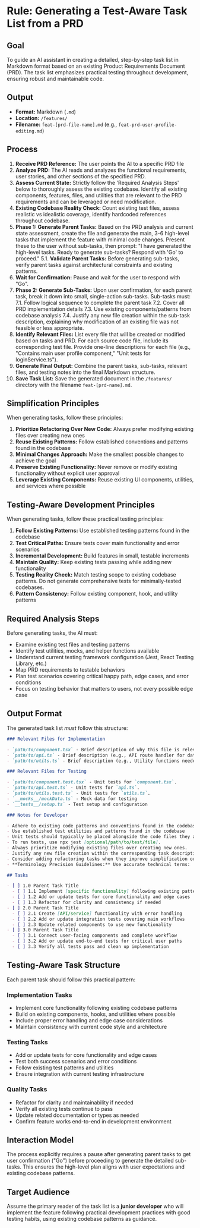 # Rule: Generating a Test-Aware Task List from a PRD

## Goal

To guide an AI assistant in creating a detailed, step-by-step task list in Markdown format based on an existing Product Requirements Document (PRD). The task list emphasizes practical testing throughout development, ensuring robust and maintainable code.

## Output

- **Format:** Markdown (`.md`)
- **Location:** `/features/`
- **Filename:** `feat-[prd-file-name].md` (e.g., `feat-prd-user-profile-editing.md`)

## Process

1. **Receive PRD Reference:** The user points the AI to a specific PRD file
2. **Analyze PRD:** The AI reads and analyzes the functional requirements, user stories, and other sections of the specified PRD.
3. **Assess Current State:** Strictly follow the 'Required Analysis Steps' below to thoroughly assess the existing codebase. Identify all existing components, features, files, and utilities that are relevant to the PRD requirements and can be leveraged or need modification.
4. **Existing Codebase Reality Check:** Count existing test files, assess realistic vs idealistic coverage, identify hardcoded references throughout codebase.
5. **Phase 1: Generate Parent Tasks:** Based on the PRD analysis and current state assessment, create the file and generate the main, 3-6 high-level tasks that implement the feature with minimal code changes. Present these to the user without sub-tasks, then prompt: "I have generated the high-level tasks. Ready to generate sub-tasks? Respond with 'Go' to proceed."
   5.1. **Validate Parent Tasks:** Before generating sub-tasks, verify parent tasks against architectural constraints and existing patterns.
6. **Wait for Confirmation:** Pause and wait for the user to respond with "Go".
7. **Phase 2: Generate Sub-Tasks:** Upon user confirmation, for each parent task, break it down into small, single-action sub-tasks. Sub-tasks must:
   7.1. Follow logical sequence to complete the parent task
   7.2. Cover all PRD implementation details
   7.3. Use existing components/patterns from codebase analysis
   7.4. Justify any new file creation within the sub-task description, explaining why modification of an existing file was not feasible or less appropriate.
8. **Identify Relevant Files:** List every file that will be created or modified based on tasks and PRD. For each source code file, include its corresponding test file. Provide one-line descriptions for each file (e.g., "Contains main user profile component," "Unit tests for loginService.ts").
9. **Generate Final Output:** Combine the parent tasks, sub-tasks, relevant files, and testing notes into the final Markdown structure.
10. **Save Task List:** Save the generated document in the `/features/` directory with the filename `feat-[prd-name].md`.

## Simplification Principles

When generating tasks, follow these principles:

1. **Prioritize Refactoring Over New Code:** Always prefer modifying existing files over creating new ones
2. **Reuse Existing Patterns:** Follow established conventions and patterns found in the codebase
3. **Minimal Changes Approach:** Make the smallest possible changes to achieve the goal
4. **Preserve Existing Functionality:** Never remove or modify existing functionality without explicit user approval
5. **Leverage Existing Components:** Reuse existing UI components, utilities, and services where possible

## Testing-Aware Development Principles

When generating tasks, follow these practical testing principles:

1. **Follow Existing Patterns:** Use established testing patterns found in the codebase
2. **Test Critical Paths:** Ensure tests cover main functionality and error scenarios
3. **Incremental Development:** Build features in small, testable increments
4. **Maintain Quality:** Keep existing tests passing while adding new functionality
5. **Testing Reality Check:** Match testing scope to existing codebase patterns. Do not generate comprehensive tests for minimally-tested codebases.
6. **Pattern Consistency:** Follow existing component, hook, and utility patterns

## Required Analysis Steps

Before generating tasks, the AI must:

- Examine existing test files and testing patterns
- Identify test utilities, mocks, and helper functions available
- Understand current testing framework configuration (Jest, React Testing Library, etc.)
- Map PRD requirements to testable behaviors
- Plan test scenarios covering critical happy path, edge cases, and error conditions
- Focus on testing behavior that matters to users, not every possible edge case

## Output Format

The generated task list _must_ follow this structure:

```markdown
### Relevant Files for Implementation

- `path/to/component.tsx` - Brief description of why this file is relevant (e.g., Contains the main component for this feature).
- `path/to/api.ts` - Brief description (e.g., API route handler for data submission).
- `path/to/utils.ts` - Brief description (e.g., Utility functions needed for calculations).

### Relevant Files for Testing

- `path/to/component.test.tsx` - Unit tests for `component.tsx`.
- `path/to/api.test.ts` - Unit tests for `api.ts`.
- `path/to/utils.test.ts` - Unit tests for `utils.ts`.
- `__mocks__/mockData.ts` - Mock data for testing
- `__tests__/setup.ts` - Test setup and configuration

### Notes for Developer

- Adhere to existing code patterns and conventions found in the codebase.
- Use established test utilities and patterns found in the codebase
- Unit tests should typically be placed alongside the code files they are testing (e.g., MyComponent.tsx and MyComponent.test.tsx).
- To run tests, use npx jest [optional/path/to/test/file].
- Always prioritize modifying existing files over creating new ones.
- Justify any new file creation within the corresponding task description.
- Consider adding refactoring tasks when they improve simplification or maintainability.
- **Terminology Precision Guidelines:** Use accurate technical terms: 'Configuration update' vs 'migration', 'Refactor' vs 'rewrite', 'Update references' vs 'create new system'.

## Tasks

- [ ] 1.0 Parent Task Title
  - [ ] 1.1 Implement [specific functionality] following existing patterns
  - [ ] 1.2 Add or update tests for core functionality and edge cases
  - [ ] 1.3 Refactor for clarity and consistency if needed
- [ ] 2.0 Parent Task Title
  - [ ] 2.1 Create [API/service] functionality with error handling
  - [ ] 2.2 Add or update integration tests covering main workflows
  - [ ] 2.3 Update related components to use new functionality
- [ ] 3.0 Parent Task Title
  - [ ] 3.1 Connect user-facing components and complete workflow
  - [ ] 3.2 Add or update end-to-end tests for critical user paths
  - [ ] 3.3 Verify all tests pass and clean up implementation
```

## Testing-Aware Task Structure

Each parent task should follow this practical pattern:

### Implementation Tasks

- Implement core functionality following existing codebase patterns
- Build on existing components, hooks, and utilities where possible
- Include proper error handling and edge case considerations
- Maintain consistency with current code style and architecture

### Testing Tasks

- Add or update tests for core functionality and edge cases
- Test both success scenarios and error conditions
- Follow existing test patterns and utilities
- Ensure integration with current testing infrastructure

### Quality Tasks

- Refactor for clarity and maintainability if needed
- Verify all existing tests continue to pass
- Update related documentation or types as needed
- Confirm feature works end-to-end in development environment

## Interaction Model

The process explicitly requires a pause after generating parent tasks to get user confirmation ("Go") before proceeding to generate the detailed sub-tasks. This ensures the high-level plan aligns with user expectations and existing codebase patterns.

## Target Audience

Assume the primary reader of the task list is a **junior developer** who will implement the feature following practical development practices with good testing habits, using existing codebase patterns as guidance.
